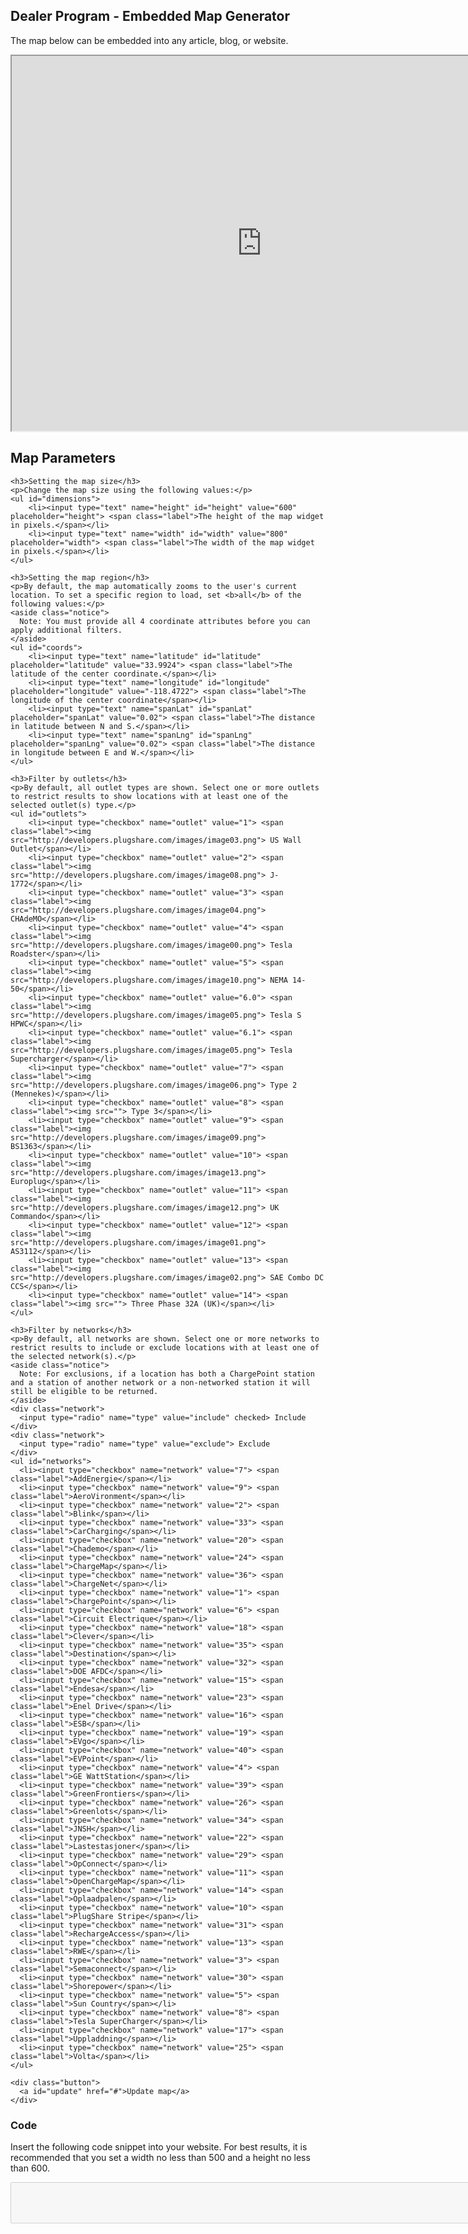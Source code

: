 <div id="embed">
  <h2>Dealer Program - Embedded Map Generator</h2>
  <p>The map below can be embedded into any article, blog, or website.</p>
  <p id="widget"><iframe src="https://www.plugshare.com/widget.html?latitude=33.9924&longitude=-118.4722&spanLat=0.02&spanLng=0.02" width="800" height="600"></iframe></p>

  <div id="parameters">
    <h2>Map Parameters</h2>

    <h3>Setting the map size</h3>
    <p>Change the map size using the following values:</p>
    <ul id="dimensions">
        <li><input type="text" name="height" id="height" value="600" placeholder="height"> <span class="label">The height of the map widget in pixels.</span></li>
        <li><input type="text" name="width" id="width" value="800" placeholder="width"> <span class="label">The width of the map widget in pixels.</span></li>
    </ul>

    <h3>Setting the map region</h3>
    <p>By default, the map automatically zooms to the user's current location. To set a specific region to load, set <b>all</b> of the following values:</p>
    <aside class="notice">
      Note: You must provide all 4 coordinate attributes before you can apply additional filters.
    </aside>
    <ul id="coords">
        <li><input type="text" name="latitude" id="latitude" placeholder="latitude" value="33.9924"> <span class="label">The latitude of the center coordinate.</span></li>
        <li><input type="text" name="longitude" id="longitude" placeholder="longitude" value="-118.4722"> <span class="label">The longitude of the center coordinate</span></li>
        <li><input type="text" name="spanLat" id="spanLat" placeholder="spanLat" value="0.02"> <span class="label">The distance in latitude between N and S.</span></li>
        <li><input type="text" name="spanLng" id="spanLng" placeholder="spanLng" value="0.02"> <span class="label">The distance in longitude between E and W.</span></li>
    </ul>

    <h3>Filter by outlets</h3>
    <p>By default, all outlet types are shown. Select one or more outlets to restrict results to show locations with at least one of the selected outlet(s) type.</p>
    <ul id="outlets">
        <li><input type="checkbox" name="outlet" value="1"> <span class="label"><img src="http://developers.plugshare.com/images/image03.png"> US Wall Outlet</span></li>
        <li><input type="checkbox" name="outlet" value="2"> <span class="label"><img src="http://developers.plugshare.com/images/image08.png"> J-1772</span></li>
        <li><input type="checkbox" name="outlet" value="3"> <span class="label"><img src="http://developers.plugshare.com/images/image04.png"> CHAdeMO</span></li>
        <li><input type="checkbox" name="outlet" value="4"> <span class="label"><img src="http://developers.plugshare.com/images/image00.png"> Tesla Roadster</span></li>
        <li><input type="checkbox" name="outlet" value="5"> <span class="label"><img src="http://developers.plugshare.com/images/image10.png"> NEMA 14-50</span></li>
        <li><input type="checkbox" name="outlet" value="6.0"> <span class="label"><img src="http://developers.plugshare.com/images/image05.png"> Tesla S HPWC</span></li>
        <li><input type="checkbox" name="outlet" value="6.1"> <span class="label"><img src="http://developers.plugshare.com/images/image05.png"> Tesla Supercharger</span></li>
        <li><input type="checkbox" name="outlet" value="7"> <span class="label"><img src="http://developers.plugshare.com/images/image06.png"> Type 2 (Mennekes)</span></li>
        <li><input type="checkbox" name="outlet" value="8"> <span class="label"><img src=""> Type 3</span></li>
        <li><input type="checkbox" name="outlet" value="9"> <span class="label"><img src="http://developers.plugshare.com/images/image09.png"> BS1363</span></li>
        <li><input type="checkbox" name="outlet" value="10"> <span class="label"><img src="http://developers.plugshare.com/images/image13.png"> Europlug</span></li>
        <li><input type="checkbox" name="outlet" value="11"> <span class="label"><img src="http://developers.plugshare.com/images/image12.png"> UK Commando</span></li>
        <li><input type="checkbox" name="outlet" value="12"> <span class="label"><img src="http://developers.plugshare.com/images/image01.png"> AS3112</span></li>
        <li><input type="checkbox" name="outlet" value="13"> <span class="label"><img src="http://developers.plugshare.com/images/image02.png"> SAE Combo DC CCS</span></li>
        <li><input type="checkbox" name="outlet" value="14"> <span class="label"><img src=""> Three Phase 32A (UK)</span></li>
    </ul>

    <h3>Filter by networks</h3>
    <p>By default, all networks are shown. Select one or more networks to restrict results to include or exclude locations with at least one of the selected network(s).</p>
    <aside class="notice">
      Note: For exclusions, if a location has both a ChargePoint station and a station of another network or a non-networked station it will still be eligible to be returned.
    </aside>
    <div class="network">
      <input type="radio" name="type" value="include" checked> Include
    </div>
    <div class="network">
      <input type="radio" name="type" value="exclude"> Exclude
    </div>
    <ul id="networks">
      <li><input type="checkbox" name="network" value="7"> <span class="label">AddEnergie</span></li>
      <li><input type="checkbox" name="network" value="9"> <span class="label">AeroVironment</span></li>
      <li><input type="checkbox" name="network" value="2"> <span class="label">Blink</span></li>
      <li><input type="checkbox" name="network" value="33"> <span class="label">CarCharging</span></li>
      <li><input type="checkbox" name="network" value="20"> <span class="label">Chademo</span></li>
      <li><input type="checkbox" name="network" value="24"> <span class="label">ChargeMap</span></li>
      <li><input type="checkbox" name="network" value="36"> <span class="label">ChargeNet</span></li>
      <li><input type="checkbox" name="network" value="1"> <span class="label">ChargePoint</span></li>
      <li><input type="checkbox" name="network" value="6"> <span class="label">Circuit Electrique</span></li>
      <li><input type="checkbox" name="network" value="18"> <span class="label">Clever</span></li>
      <li><input type="checkbox" name="network" value="35"> <span class="label">Destination</span></li>
      <li><input type="checkbox" name="network" value="32"> <span class="label">DOE AFDC</span></li>
      <li><input type="checkbox" name="network" value="15"> <span class="label">Endesa</span></li>
      <li><input type="checkbox" name="network" value="23"> <span class="label">Enel Drive</span></li>
      <li><input type="checkbox" name="network" value="16"> <span class="label">ESB</span></li>
      <li><input type="checkbox" name="network" value="19"> <span class="label">EVgo</span></li>
      <li><input type="checkbox" name="network" value="40"> <span class="label">EVPoint</span></li>
      <li><input type="checkbox" name="network" value="4"> <span class="label">GE WattStation</span></li>
      <li><input type="checkbox" name="network" value="39"> <span class="label">GreenFrontiers</span></li>
      <li><input type="checkbox" name="network" value="26"> <span class="label">Greenlots</span></li>
      <li><input type="checkbox" name="network" value="34"> <span class="label">JNSH</span></li>
      <li><input type="checkbox" name="network" value="22"> <span class="label">Lastestasjoner</span></li>
      <li><input type="checkbox" name="network" value="29"> <span class="label">OpConnect</span></li>
      <li><input type="checkbox" name="network" value="11"> <span class="label">OpenChargeMap</span></li>
      <li><input type="checkbox" name="network" value="14"> <span class="label">Oplaadpalen</span></li>
      <li><input type="checkbox" name="network" value="10"> <span class="label">PlugShare Stripe</span></li>
      <li><input type="checkbox" name="network" value="31"> <span class="label">RechargeAccess</span></li>
      <li><input type="checkbox" name="network" value="13"> <span class="label">RWE</span></li>
      <li><input type="checkbox" name="network" value="3"> <span class="label">Semaconnect</span></li>
      <li><input type="checkbox" name="network" value="30"> <span class="label">Shorepower</span></li>
      <li><input type="checkbox" name="network" value="5"> <span class="label">Sun Country</span></li>
      <li><input type="checkbox" name="network" value="8"> <span class="label">Tesla SuperCharger</span></li>
      <li><input type="checkbox" name="network" value="17"> <span class="label">Uppladdning</span></li>
      <li><input type="checkbox" name="network" value="25"> <span class="label">Volta</span></li>
    </ul>

    <div class="button">
      <a id="update" href="#">Update map</a>
    </div>
  </div>

  <h3>Code</h3>
  <p>Insert the following code snippet into your website. For best results, it is recommended that you set a width no less than 500 and a height no less than 600.</p>

  <textarea id="code" rows="4" cols="100" disabled></textarea>
</div>